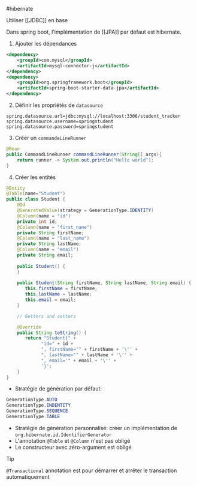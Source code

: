 #hibernate

Utiliser [[JDBC]] en base

Dans spring boot, l'implémentation de [[JPA]] par défaut est hibernate.

1. Ajouter les dépendances

``` xml
<dependency>  
    <groupId>com.mysql</groupId>  
    <artifactId>mysql-connector-j</artifactId>  
</dependency>  
<dependency>  
    <groupId>org.springframework.boot</groupId>  
    <artifactId>spring-boot-starter-data-jpa</artifactId>  
</dependency>
```

2. Définir les propriétés de `datasource`

``` properties
spring.datasource.url=jdbc:mysql://localhost:3306/student_tracker  
spring.datasource.username=springstudent  
spring.datasource.password=springstudent
```

3. Créer un `commandeLineRunner`

``` java
@Bean  
public CommandLineRunner commandLineRunner(String[] args){  
    return runner -> System.out.println("Hello world");  
}
```

4. Créer les entités

```java
@Entity  
@Table(name="Student")  
public class Student {  
    @Id  
    @GeneratedValue(strategy = GenerationType.IDENTITY)  
    @Column(name = "id")  
    private int id;  
    @Column(name = "first_name")  
    private String firstName;  
    @Column(name = "last_name")  
    private String lastName;  
    @Column(name = "email")  
    private String email;  
  
    public Student() {  
    }  
  
    public Student(String firstName, String lastName, String email) {  
       this.firstName = firstName;  
       this.lastName = lastName;  
       this.email = email;  
    }  

	// Getters and setters

    @Override  
    public String toString() {  
       return "Student{" +  
             "id=" + id +  
             ", firstName='" + firstName + '\'' +  
             ", lastName='" + lastName + '\'' +  
             ", email='" + email + '\'' +  
             '}';  
    }  
}
```

- Stratégie de génération par défaut:

```java
GenerationType.AUTO
GenerationType.INDENTITY
GenerationType.SEQUENCE
GenerationType.TABLE
```

- Stratégie de génération personnalisé: créer un implémentation de `org.hibernate.id.IdentifierGenerator`
- L'annotation `@Table` et `@Column` n'est pas obligé
- Le constructeur avec zéro-argument est obligé

> [!tip] 
> `@Transactional` annotation est pour démarrer et arrêter le transaction automatiquement
> 

